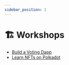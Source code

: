 ```yaml
---
sidebar_position: 1
---
```


# 🏗️ Workshops

* [Build a Voting Dapp](https://substrate.io)
* [Learn NFTs on Polkadot](https://wiki.polkadot.network/docs/learn-nft-pallets)